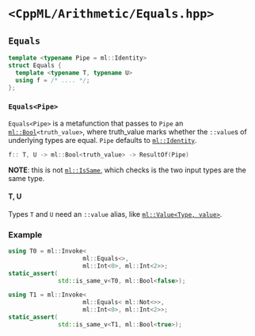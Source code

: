 # `<CppML/Arithmetic/Equals.hpp>`

## `Equals`

```c++
template <typename Pipe = ml::Identity>
struct Equals {
  template <typename T, typename U>
  using f = /* .... */;
};
```
### `Equals<Pipe>`

`Equals<Pipe>` is a metafunction that passes to `Pipe` an [`ml::Bool`](../Vocabulary/Value.md)`<truth_value>`, where truth_value marks whether the `::value`s of underlying types are equal. `Pipe` defaults to [`ml::Identity`](../Functional/Identity.md).

```c++
f:: T, U -> ml::Bool<truth_value> -> ResultOf(Pipe)
```

**NOTE**: this is not [`ml::IsSame`](../TypeTraits/IsSame.md), which checks is the two input types are the same type.

#### T, U

Types `T` and `U` need an `::value` alias, like [`ml::Value<Type, value>`](../Vocabulary/Value.md).

### Example

```c++
using T0 = ml::Invoke<
                     ml::Equals<>,
                     ml::Int<0>, ml::Int<2>>;
static_assert(
              std::is_same_v<T0, ml::Bool<false>);

using T1 = ml::Invoke<
                     ml::Equals< ml::Not<>>,
                     ml::Int<0>, ml::Int<2>>;
static_assert(
              std::is_same_v<T1, ml::Bool<true>);
```

